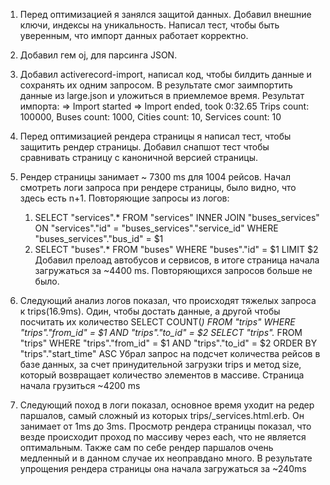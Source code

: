 1. Перед оптимизацией я занялся защитой данных. Добавил внешние ключи, индексы на уникальность. Написал тест, чтобы быть уверенным, что импорт данных работает корректно.
2. Добавил гем oj, для парсинга JSON.
3. Добавил activerecord-import, написал код, чтобы билдить данные и сохранять их одним запросом.
  В результате смог заимпортить данные из large.json и уложиться в приемлемое время.
  Результат импорта:
  => Import started
  => Import ended, took  0:32.65
  Trips count: 100000, Buses count: 1000, Cities count: 10, Services count: 10

4. Перед оптимизацией рендера страницы я написал тест, чтобы защитить рендер страницы. Добавил снапшот тест чтобы сравнивать страницу с каноничной версией страницы.
5. Рендер страницы занимает ~ 7300 ms для 1004 рейсов.
  Начал смотреть логи запроса при рендере страницы, было видно, что здесь есть n+1.
  Повторяющие запросы из логов:
    1. SELECT "services".* FROM "services" INNER JOIN "buses_services" ON "services"."id" = "buses_services"."service_id" WHERE "buses_services"."bus_id" = $1
    2. SELECT  "buses".* FROM "buses" WHERE "buses"."id" = $1 LIMIT $2
  Добавил прелоад автобусов и сервисов, в итоге страница начала загружаться за ~4400 ms. Повторяющихся запросов больше не было.
6. Следующий анализ логов показал, что происходят тяжелых запроса к trips(16.9ms). Один, чтобы достать данные, а другой чтобы посчитать их количество
  SELECT COUNT(*) FROM "trips" WHERE "trips"."from_id" = $1 AND "trips"."to_id" = $2
  SELECT "trips".* FROM "trips" WHERE "trips"."from_id" = $1 AND "trips"."to_id" = $2 ORDER BY "trips"."start_time" ASC
  Убрал запрос на подсчет количества рейсов в базе данных, за счет принудительной загрузки trips и метод size, который возвращает количество элементов в массиве. Страница начала грузиться ~4200 ms
7. Следующий поход в логи показал, основное время уходит на редер паршалов, самый сложный из которых trips/_services.html.erb. Он занимает от 1ms до 3ms. Просмотр рендера страницы показал, что везде происходит проход по массиву через each, что не является оптимальным. Также сам по себе рендер паршалов очень медленный и в данном случае их неоправдано много.
  В результате упрощения рендера страницы она начала загружаться за ~240ms
